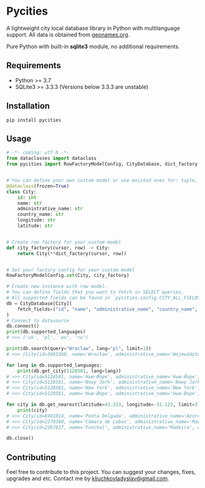 # Pycities

A lightweight city local database library in Python with multilanguage support. 
All data is obtained from [geonames.org](https://www.geonames.org/). 

Pure Python with built-in **sqlite3** module, no additional requirements.

## Requirements
* Python >= 3.7
* SQLite3 >= 3.3.3 (Versions below 3.3.3 are unstable)

## Installation

```
pip install pycities
```

## Usage

```python
# -*- coding: utf-8 -*-
from dataclasses import dataclass
from pycities import RowFactoryModelConfig, CityDatabase, dict_factory


# You can define your own custom model or use existed ones for: tuple, dict, list, sqlite3.Row  
@dataclass(frozen=True)
class City:
    id: int
    name: str
    administrative_name: str
    country_name: str
    longitude: str
    latitude: str


# Create row factory for your custom model
def city_factory(cursor, row) -> City:
    return City(**dict_factory(cursor, row))


# Set your factory config for your custom model
RowFactoryModelConfig.set(City, city_factory)

# Create new instance with row model.
# You can define fields that you want to fetch in SELECT queries. 
# All supported fields can be found in `pycities.config.CITY_ALL_FIELDS`.
db = CityDatabase[City](
    fetch_fields=("id", "name", "administrative_name", "country_name", "longitude", "latitude")
)
# Connect to datasource
db.connect()
print(db.supported_languages)
# >>> ('uk', 'pl', 'en', 'ru')

print(db.search(query="Wroclaw", lang="pl", limit=1))
# >>> [City(id=3081368, name='Wrocław', administrative_name='Województwo dolnośląskie', country_name='Polska', longitude=17.03333, latitude=51.1)]

for lang in db.supported_languages:
    print(db.get_city(5128581, lang=lang))
# >>> City(id=5128581, name='Нью-Йорк', administrative_name='Нью-Йорк', country_name='США', longitude=-74.00597, latitude=40.71427)
# >>> City(id=5128581, name='Nowy Jork', administrative_name='Nowy Jork', country_name='USA', longitude=-74.00597, latitude=40.71427)
# >>> City(id=5128581, name='New York', administrative_name='New York', country_name='United States', longitude=-74.00597, latitude=40.71427)
# >>> City(id=5128581, name='Нью-Йорк', administrative_name='Нью-Йорк', country_name='США', longitude=-74.00597, latitude=40.71427)

for city in db.get_nearest(latitude=43.313, longitude=-31.123, limit=3):
    print(city)
# >>> City(id=6941014, name='Ponta Delgada', administrative_name='Azores', country_name='Portugal', longitude=-25.66874, latitude=37.73952)
# >>> City(id=2270380, name='Câmara de Lobos', administrative_name='Madeira', country_name='Portugal', longitude=-16.97718, latitude=32.65043)
# >>> City(id=2267827, name='Funchal', administrative_name='Madeira', country_name='Portugal', longitude=-16.92547, latitude=32.66568)

db.close()


```

## Contributing 
Feel free to contribute to this project. You can suggest your changes, fixes, upgrades and etc. Contact me by
[kliuchkovladyslav@gmail.com](mailto:kliuchkovladyslav@gmail.com).